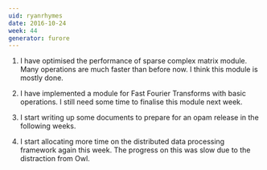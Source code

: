 ```yaml
---
uid: ryanrhymes
date: 2016-10-24
week: 44
generator: furore
---
```


1. I have optimised the performance of sparse complex matrix module. Many operations are much faster than before now. I think this module is mostly done.

2. I have implemented a module for Fast Fourier Transforms with basic operations. I still need some time to finalise this module next week.

3. I start writing up some documents to prepare for an opam release in the following weeks.

4. I start allocating more time on the distributed data processing framework again this week. The progress on this was slow due to the distraction from Owl.

